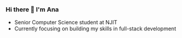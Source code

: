 ### Hi there 👋 I'm Ana 



- Senior Computer Science student at NJIT
- Currently focusing on building my skills in full-stack development 


